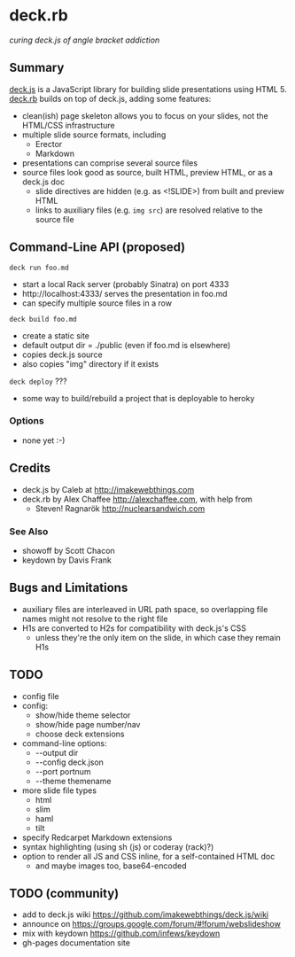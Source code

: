 # deck.rb

*curing deck.js of angle bracket addiction*

## Summary

[deck.js](http://imakewebthings.github.com/deck.js) is a JavaScript library for building slide presentations using HTML 5. [deck.rb](http://github.com/alexch/deck.rb) builds on top of deck.js, adding some features:

* clean(ish) page skeleton allows you to focus on your slides, not the HTML/CSS infrastructure
* multiple slide source formats, including
  * Erector
  * Markdown
* presentations can comprise several source files
* source files look good as source, built HTML, preview HTML, or as a deck.js doc
  * slide directives are hidden (e.g. as &lt;!SLIDE&gt;) from built and preview HTML
  * links to auxiliary files (e.g. `img src`) are resolved relative to the source file

## Command-Line API (proposed)

`deck run foo.md`

 * start a local Rack server (probably Sinatra) on port 4333
 * http://localhost:4333/ serves the presentation in foo.md
 * can specify multiple source files in a row

`deck build foo.md`

 * create a static site
 * default output dir = ./public (even if foo.md is elsewhere)
 * copies deck.js source
 * also copies "img" directory if it exists

`deck deploy` ???

 * some way to build/rebuild a project that is deployable to heroky

### Options

* none yet :-)

## Credits

* deck.js by Caleb at <http://imakewebthings.com>
* deck.rb by Alex Chaffee <http://alexchaffee.com>, with help from
  * Steven! Ragnarök <http://nuclearsandwich.com>
  
### See Also

* showoff by Scott Chacon
* keydown by Davis Frank

## Bugs and Limitations

* auxiliary files are interleaved in URL path space, so overlapping file names might not resolve to the right file
* H1s are converted to H2s for compatibility with deck.js's CSS
  * unless they're the only item on the slide, in which case they remain H1s

## TODO

* config file
* config: 
  * show/hide theme selector
  * show/hide page number/nav
  * choose deck extensions
* command-line options:
  * --output dir
  * --config deck.json
  * --port portnum
  * --theme themename
* more slide file types
  * html
  * slim
  * haml
  * tilt
* specify Redcarpet Markdown extensions
* syntax highlighting (using sh (js) or coderay (rack)?)
* option to render all JS and CSS inline, for a self-contained HTML doc 
  * and maybe images too, base64-encoded

## TODO (community)

* add to deck.js wiki https://github.com/imakewebthings/deck.js/wiki
* announce on https://groups.google.com/forum/#!forum/webslideshow
* mix with keydown https://github.com/infews/keydown
* gh-pages documentation site
